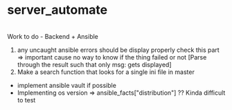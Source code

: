 # server_automate
<br />Work to do - Backend + Ansible

1. any uncaught ansible errors should be display properly check this part => important cause no way to know if the thing failed or not [Parse through the result such that only msg: gets displayed]
2. Make a search function that looks for a single ini file in master

- implement ansible vault if possible
- Implementing os version => ansible_facts["distribution"] ?? Kinda difficult to test